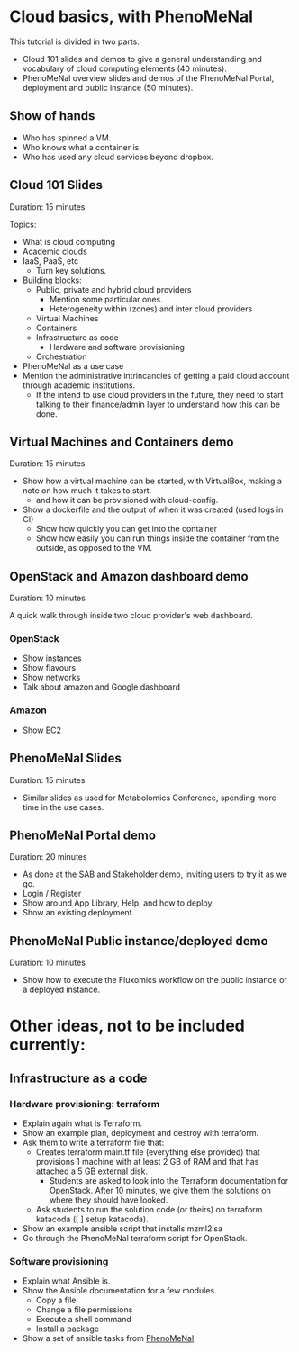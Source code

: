 # Cloud basics, with PhenoMeNal

This tutorial is divided in two parts: 
- Cloud 101 slides and demos to give a general understanding and vocabulary of cloud computing elements (40 minutes).
- PhenoMeNal overview slides and demos of the PhenoMeNal Portal, deployment and public instance (50 minutes).

## Show of hands

- Who has spinned a VM.
- Who knows what a container is.
- Who has used any cloud services beyond dropbox.

## Cloud 101 Slides

Duration: 15 minutes

Topics:
- What is cloud computing
- Academic clouds
- IaaS, PaaS, etc
  - Turn key solutions.
- Building blocks:
  - Public, private and hybrid cloud providers
    - Mention some particular ones.
    - Heterogeneity within (zones) and inter cloud providers
  - Virtual Machines
  - Containers
  - Infrastructure as code
    - Hardware and software provisioning
  - Orchestration
- PhenoMeNal as a use case
- Mention the administrative intrincancies of getting a paid cloud account through academic institutions.
  - If the intend to use cloud providers in the future, they need to start talking to their finance/admin layer to understand how this can be done.

## Virtual Machines and Containers demo

Duration: 15 minutes

- Show how a virtual machine can be started, with VirtualBox, making a note on how much it takes to start.
  - and how it can be provisioned with cloud-config. 
- Show a dockerfile and the output of when it was created (used logs in CI)
  - Show how quickly you can get into the container
  - Show how easily you can run things inside the container from the outside, as opposed to the VM.

## OpenStack and Amazon dashboard demo

Duration: 10 minutes

A quick walk through inside two cloud provider's web dashboard.

### OpenStack

- Show instances
- Show flavours
- Show networks
- Talk about amazon and Google dashboard

### Amazon

- Show EC2

## PhenoMeNal Slides

Duration: 15 minutes

- Similar slides as used for Metabolomics Conference, spending more time in the use cases.

## PhenoMeNal Portal demo

Duration: 20 minutes

- As done at the SAB and Stakeholder demo, inviting users to try it as we go.
- Login / Register
- Show around App Library, Help, and how to deploy.
- Show an existing deployment.

## PhenoMeNal Public instance/deployed demo

Duration: 10 minutes

- Show how to execute the Fluxomics workflow on the public instance or a deployed instance.




# Other ideas, not to be included currently:

## Infrastructure as a code

### Hardware provisioning: terraform

- Explain again what is Terraform.
- Show an example plan, deployment and destroy with terraform.
- Ask them to write a terraform file that:
  - Creates terraform main.tf file (everything else provided) that provisions 1 machine with at least 2 GB of RAM and that has attached a 5 GB external disk.
    - Students are asked to look into the Terraform documentation for OpenStack. After 10 minutes, we give them the solutions on where they should have looked.
  - Ask students to run the solution code (or theirs) on terraform katacoda ([ ] setup katacoda).
- Show an example ansible script that installs mzml2isa
- Go through the PhenoMeNal terraform script for OpenStack.

### Software provisioning

- Explain what Ansible is.
- Show the Ansible documentation for a few modules.
  - Copy a file
  - Change a file permissions
  - Execute a shell command
  - Install a package
- Show a set of ansible tasks from [PhenoMeNal](https://github.com/phnmnl/container-galaxy-k8s-runtime/blob/develop/ansible/set-galaxy-config-values.yaml)




  
